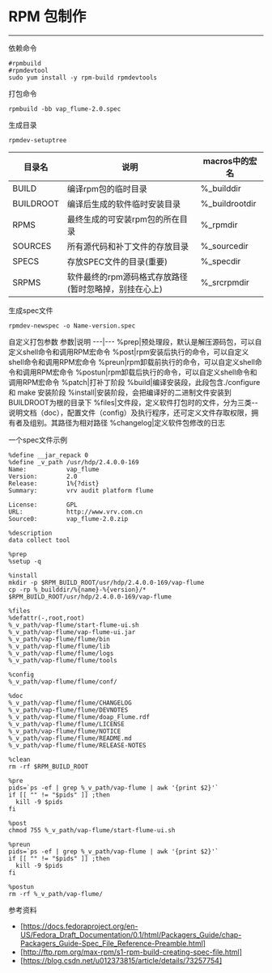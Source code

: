 # RPM 包制作

-------

依赖命令

```shell
#rpmbuild
#rpmdevtool
sudo yum install -y rpm-build rpmdevtools
```

打包命令

```shell
rpmbuild -bb vap_flume-2.0.spec 
```

生成目录

```shell
rpmdev-setuptree
```

目录名|说明|macros中的宏名
---|---|---
BUILD|编译rpm包的临时目录|%_builddir
BUILDROOT|编译后生成的软件临时安装目录|%_buildrootdir
RPMS|最终生成的可安装rpm包的所在目录|%_rpmdir
SOURCES|所有源代码和补丁文件的存放目录|%_sourcedir
SPECS|存放SPEC文件的目录(重要)|%_specdir
SRPMS|软件最终的rpm源码格式存放路径(暂时忽略掉，别挂在心上)|%_srcrpmdir

生成spec文件

```shell
rpmdev-newspec -o Name-version.spec
```

自定义打包参数
参数|说明
---|---
%prep|预处理段，默认是解压源码包，可以自定义shell命令和调用RPM宏命令
%post|rpm安装后执行的命令，可以自定义shell命令和调用RPM宏命令
%preun|rpm卸载前执行的命令，可以自定义shell命令和调用RPM宏命令
%postun|rpm卸载后执行的命令，可以自定义shell命令和调用RPM宏命令
%patch|打补丁阶段
%build|编译安装段，此段包含./configure和 make 安装阶段
%install|安装阶段，会把编译好的二进制文件安装到BUILDROOT为根的目录下
%files|文件段，定义软件打包时的文件，分为三类--说明文档（doc），配置文件（config）及执行程序，还可定义文件存取权限，拥有者及组别。其路径为相对路径
%changelog|定义软件包修改的日志

一个spec文件示例

```shell
%define __jar_repack 0
%define _v_path /usr/hdp/2.4.0.0-169
Name:           vap_flume
Version:        2.0
Release:        1%{?dist}
Summary:        vrv audit platform flume

License:        GPL
URL:            http://www.vrv.com.cn
Source0:        vap_flume-2.0.zip

%description
data collect tool

%prep
%setup -q

%install
mkdir -p $RPM_BUILD_ROOT/usr/hdp/2.4.0.0-169/vap-flume
cp -rp %_builddir/%{name}-%{version}/*  $RPM_BUILD_ROOT/usr/hdp/2.4.0.0-169/vap-flume

%files
%defattr(-,root,root)
%_v_path/vap-flume/start-flume-ui.sh
%_v_path/vap-flume/vap-flume-ui.jar
%_v_path/vap-flume/flume/bin
%_v_path/vap-flume/flume/lib
%_v_path/vap-flume/flume/logs
%_v_path/vap-flume/flume/tools

%config
%_v_path/vap-flume/flume/conf/

%doc
%_v_path/vap-flume/flume/CHANGELOG
%_v_path/vap-flume/flume/DEVNOTES
%_v_path/vap-flume/flume/doap_Flume.rdf
%_v_path/vap-flume/flume/LICENSE
%_v_path/vap-flume/flume/NOTICE
%_v_path/vap-flume/flume/README.md
%_v_path/vap-flume/flume/RELEASE-NOTES

%clean
rm -rf $RPM_BUILD_ROOT

%pre
pids=`ps -ef | grep %_v_path/vap-flume | awk '{print $2}'`
if [[ "" != "$pids" ]] ;then
  kill -9 $pids
fi

%post
chmod 755 %_v_path/vap-flume/start-flume-ui.sh

%preun
pids=`ps -ef | grep %_v_path/vap-flume | awk '{print $2}'`
if [[ "" != "$pids" ]] ;then
  kill -9 $pids
fi

%postun
rm -rf %_v_path/vap-flume/
```

参考资料
- [https://docs.fedoraproject.org/en-US/Fedora_Draft_Documentation/0.1/html/Packagers_Guide/chap-Packagers_Guide-Spec_File_Reference-Preamble.html]
- [http://ftp.rpm.org/max-rpm/s1-rpm-build-creating-spec-file.html]
- [https://blog.csdn.net/u012373815/article/details/73257754]